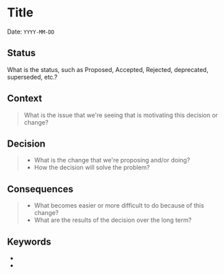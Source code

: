 # Title
Date: `YYYY-MM-DD`

## Status
What is the status, such as Proposed, Accepted, Rejected, deprecated, superseded, etc.?

## Context
> What is the issue that we're seeing that is motivating this decision or change?

## Decision
> - What is the change that we're proposing and/or doing?
> - How the decision will solve the problem?

## Consequences
> - What becomes easier or more difficult to do because of this change?
> - What are the results of the decision over the long term?

## Keywords
-
-
